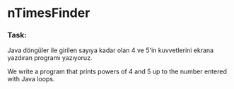 # nTimesFinder
### Task:
Java döngüler ile girilen sayıya kadar olan 4 ve 5'in kuvvetlerini ekrana yazdıran programı yazıyoruz.

We write a program that prints powers of 4 and 5 up to the number entered with Java loops.

